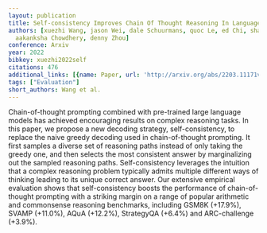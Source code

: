 ```yaml
---
layout: publication
title: Self-consistency Improves Chain Of Thought Reasoning In Language Models
authors: [xuezhi Wang, jason Wei, dale Schuurmans, quoc Le, ed Chi, sharan Narang,
  aakanksha Chowdhery, denny Zhou]
conference: Arxiv
year: 2022
bibkey: xuezhi2022self
citations: 476
additional_links: [{name: Paper, url: 'http://arxiv.org/abs/2203.11171v4'}]
tags: ["Evaluation"]
short_authors: Wang et al.
---
```

Chain-of-thought prompting combined with pre-trained large language models
has achieved encouraging results on complex reasoning tasks. In this paper, we
propose a new decoding strategy, self-consistency, to replace the naive greedy
decoding used in chain-of-thought prompting. It first samples a diverse set of
reasoning paths instead of only taking the greedy one, and then selects the
most consistent answer by marginalizing out the sampled reasoning paths.
Self-consistency leverages the intuition that a complex reasoning problem
typically admits multiple different ways of thinking leading to its unique
correct answer. Our extensive empirical evaluation shows that self-consistency
boosts the performance of chain-of-thought prompting with a striking margin on
a range of popular arithmetic and commonsense reasoning benchmarks, including
GSM8K (+17.9%), SVAMP (+11.0%), AQuA (+12.2%), StrategyQA (+6.4%) and
ARC-challenge (+3.9%).